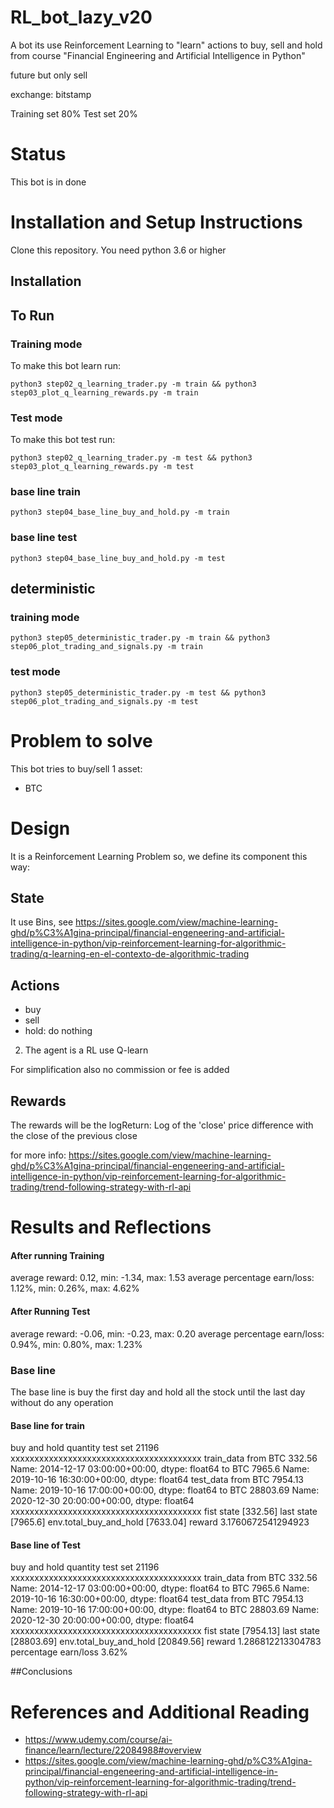 # RL_bot_lazy_v20
A bot its use Reinforcement Learning to "learn" actions to buy, sell and hold from course "Financial Engineering and Artificial Intelligence in Python"

future but only sell

exchange: bitstamp

Training set 80%
Test set 20%

# Status
This bot is in done

# Installation and Setup Instructions

Clone this repository. You need python 3.6 or higher

## Installation

## To Run

### Training mode
To make this bot learn run:

`python3 step02_q_learning_trader.py -m train && python3 step03_plot_q_learning_rewards.py -m train` 
 
### Test mode
To make this bot test run:

`python3 step02_q_learning_trader.py -m test && python3 step03_plot_q_learning_rewards.py -m test`

### base line train
`python3 step04_base_line_buy_and_hold.py -m train`

### base line test
`python3 step04_base_line_buy_and_hold.py -m test`

## deterministic

### training mode
`python3 step05_deterministic_trader.py -m train && python3 step06_plot_trading_and_signals.py -m train`

### test mode
`python3 step05_deterministic_trader.py -m test && python3 step06_plot_trading_and_signals.py -m test`

# Problem to solve
This bot tries to buy/sell 1 asset:
* BTC

# Design

It is a Reinforcement Learning Problem so, we define its component this way:
## State
It use Bins, see https://sites.google.com/view/machine-learning-ghd/p%C3%A1gina-principal/financial-engeneering-and-artificial-intelligence-in-python/vip-reinforcement-learning-for-algorithmic-trading/q-learning-en-el-contexto-de-algorithmic-trading


## Actions
* buy
* sell
* hold: do nothing


2) The agent is a RL use Q-learn 

For simplification also no commission or fee is added


## Rewards
The rewards will be the logReturn: Log of the 'close' price difference with the close of the previous close


for more info: https://sites.google.com/view/machine-learning-ghd/p%C3%A1gina-principal/financial-engeneering-and-artificial-intelligence-in-python/vip-reinforcement-learning-for-algorithmic-trading/trend-following-strategy-with-rl-api


# Results and Reflections

#### After running Training 
average reward: 0.12, min: -1.34, max: 1.53
average percentage earn/loss: 1.12%, min: 0.26%, max: 4.62%



#### After Running Test
average reward: -0.06, min: -0.23, max: 0.20
average percentage earn/loss: 0.94%, min: 0.80%, max: 1.23%






### Base line
The base line is buy the first day and hold all the stock until the last day without do any operation

#### Base line for train
buy and hold quantity test set 21196
xxxxxxxxxxxxxxxxxxxxxxxxxxxxxxxxxxxxxxxx
train_data from BTC    332.56
Name: 2014-12-17 03:00:00+00:00, dtype: float64 to BTC    7965.6
Name: 2019-10-16 16:30:00+00:00, dtype: float64 
test_data from BTC    7954.13
Name: 2019-10-16 17:00:00+00:00, dtype: float64 to BTC    28803.69
Name: 2020-12-30 20:00:00+00:00, dtype: float64 
xxxxxxxxxxxxxxxxxxxxxxxxxxxxxxxxxxxxxxxx
fist state [332.56]
last state [7965.6]
env.total_buy_and_hold [7633.04]
reward 3.1760672541294923


#### Base line of Test
buy and hold quantity test set 21196
xxxxxxxxxxxxxxxxxxxxxxxxxxxxxxxxxxxxxxxx
train_data from BTC    332.56
Name: 2014-12-17 03:00:00+00:00, dtype: float64 to BTC    7965.6
Name: 2019-10-16 16:30:00+00:00, dtype: float64 
test_data from BTC    7954.13
Name: 2019-10-16 17:00:00+00:00, dtype: float64 to BTC    28803.69
Name: 2020-12-30 20:00:00+00:00, dtype: float64 
xxxxxxxxxxxxxxxxxxxxxxxxxxxxxxxxxxxxxxxx
fist state [7954.13]
last state [28803.69]
env.total_buy_and_hold [20849.56]
reward 1.286812213304783
percentage earn/loss  3.62%



##Conclusions



# References and Additional Reading

* https://www.udemy.com/course/ai-finance/learn/lecture/22084988#overview
* https://sites.google.com/view/machine-learning-ghd/p%C3%A1gina-principal/financial-engeneering-and-artificial-intelligence-in-python/vip-reinforcement-learning-for-algorithmic-trading/trend-following-strategy-with-rl-api
